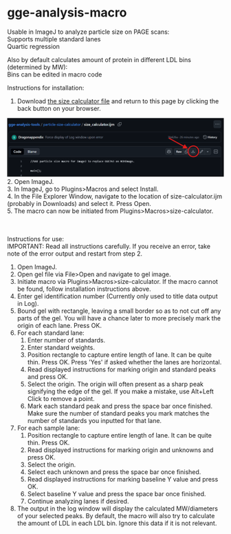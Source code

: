 # gge-analysis-macro
Usable in ImageJ to analyze particle size on PAGE scans: <br />
    Supports multiple standard lanes <br />
    Quartic regression <br />

Also by default calculates amount of protein in different LDL bins (determined by MW): <br />
    Bins can be edited in macro code <br />


Instructions for installation:
1. Download <a href='/particle-size-calculator/size_calculator.ijm' target='_blank'>the size calculator file</a> and return to this page by clicking the back button on your browser. <br />
<img title='download instructions' alt='download instructions' src='/images/download_instructions.png'>
2. Open ImageJ. <br />
3. In ImageJ, go to Plugins>Macros and select Install. <br />
4. In the File Explorer Window, navigate to the location of size-calculator.ijm (probably in Downloads) and select it. Press Open. <br />
5. The macro can now be initiated from Plugins>Macros>size-calculator. <br />
<br />
<br />

Instructions for use: <br>
IMPORTANT: Read all instructions carefully. If you receive an error, take note of the error output and restart from step 2.
1. Open ImageJ.
2. Open gel file via File>Open and navigate to gel image.
3. Initiate macro via Plugins>Macros>size-calculator. If the macro cannot be found, follow installation instructions above.
4. Enter gel identification number (Currently only used to title data output in Log).
5. Bound gel with rectangle, leaving a small border so as to not cut off any parts of the gel. You will have a chance later to more precisely mark the origin of each lane. Press OK.
6. For each standard lane:
    1. Enter number of standards.
    1. Enter standard weights.
    1. Position rectangle to capture entire length of lane. It can be quite thin. Press OK. Press 'Yes' if asked whether the lanes are horizontal.
    1. Read displayed instructions for marking origin and standard peaks and press OK.
    1. Select the origin. The origin will often present as a sharp peak signifying the edge of the gel. If you make a mistake, use Alt+Left Click to remove a point.
    1. Mark each standard peak and press the space bar once finished. Make sure the number of standard peaks you mark matches the number of standards you inputted for that lane.
7. For each sample lane:
    1. Position rectangle to capture entire length of lane. It can be quite thin. Press OK.
    1. Read displayed instructions for marking origin and unknowns and press OK.
    1. Select the origin.
    1. Select each unknown and press the space bar once finished.
    1. Read displayed instructions for marking baseline Y value and press OK.
    1. Select baseline Y value and press the space bar once finished.
    1. Continue analyzing lanes if desired.
8. The output in the log window will display the calculated MW/diameters of your selected peaks. By default, the macro will also try to calculate the amount of LDL in each LDL bin. Ignore this data if it is not relevant.

